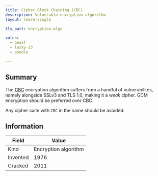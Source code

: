 ```yaml
---
title: Cipher Block Chaining (CBC)
description: Vulnerable encryption algorithm
layout: learn-single

tls_part: encryption-algo

vulns:
  - beast
  - lucky-13
  - poodle

---
```


## Summary

The [CBC] encryption algorithm suffers from a handful of vulnerabilites, namely alongside SSLv3 and TLS 1.0, making it a _weak_ cipher. GCM encryption should be preferred over CBC.

Any cipher suite with `CBC` in the name should be avoided.

## Information

| Field    | Value                |
|----------|----------------------|
| Kind     | Encryption algorithm |
| Invented | 1976                 |
| Cracked  | 2011                 |

[CBC]: https://en.wikipedia.org/wiki/Block_cipher_mode_of_operation#Cipher_block_chaining_(CBC)
